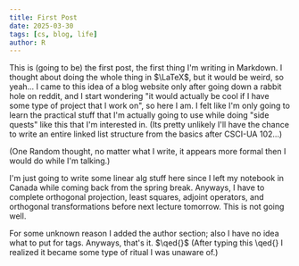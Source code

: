 ```yaml
---
title: First Post
date: 2025-03-30
tags: [cs, blog, life]
author: R
---
```


This is (going to be) the first post, the first thing I'm writing in Markdown. I thought about doing the whole thing in $\LaTeX$, but it would be weird, so yeah... I came to this idea of a blog website only after going down a rabbit hole on reddit, and I start wondering "it would actually be cool if I have some type of project that I work on", so here I am. I felt like I'm only going to learn the practical stuff that I'm actually going to use while doing "side quests" like this that I'm interested in. (Its pretty unlikely I'll have the chance to write an entire linked list structure from the basics after CSCI-UA 102...)

(One Random thought, no matter what I write, it appears more formal then I would do while I'm talking.)

I'm just going to write some linear alg stuff here since I left my notebook in Canada while coming back from the spring break. Anyways, I have to complete orthogonal projection, least squares, adjoint operators, and orthogonal transformations before next lecture tomorrow. This is not going well.

For some unknown reason I added the author section; also I have no idea what to put for tags. Anyways, that's it.
$\qed{}$ (After typing this \qed{} I realized it became some type of ritual I was unaware of.)